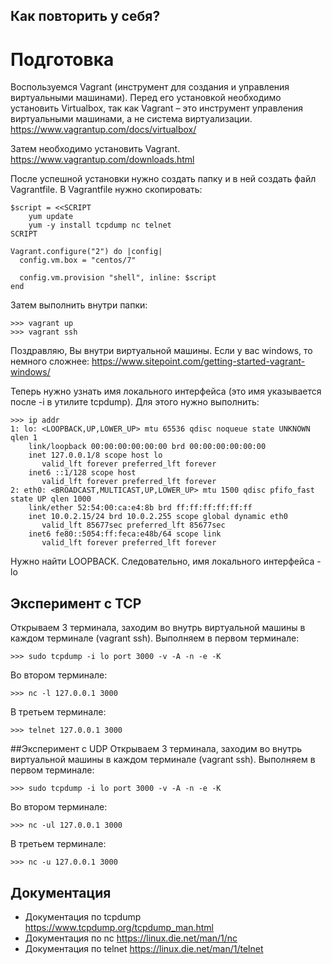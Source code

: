 ## Как повторить у себя?
# Подготовка

Воспользуемся Vagrant (инструмент для создания и управления виртуальными машинами). Перед его установкой необходимо установить Virtualbox, так как Vagrant – это инструмент управления виртуальными машинами, а не система виртуализации. https://www.vagrantup.com/docs/virtualbox/

Затем необходимо установить Vagrant. https://www.vagrantup.com/downloads.html

После успешной установки нужно создать папку и в ней создать файл Vagrantfile. В Vagrantfile нужно скопировать:

```
$script = <<SCRIPT
    yum update
    yum -y install tcpdump nc telnet
SCRIPT

Vagrant.configure("2") do |config|
  config.vm.box = "centos/7"

  config.vm.provision "shell", inline: $script
end
```
Затем выполнить внутри папки:
```
>>> vagrant up
>>> vagrant ssh
```
Поздравляю, Вы внутри виртуальной машины.
Если у вас windows, то немного сложнее: https://www.sitepoint.com/getting-started-vagrant-windows/

Теперь нужно узнать имя локального интерфейса
(это имя указывается после -i в утилите tcpdump). Для этого нужно выполнить:
```
>>> ip addr
1: lo: <LOOPBACK,UP,LOWER_UP> mtu 65536 qdisc noqueue state UNKNOWN qlen 1
    link/loopback 00:00:00:00:00:00 brd 00:00:00:00:00:00
    inet 127.0.0.1/8 scope host lo
       valid_lft forever preferred_lft forever
    inet6 ::1/128 scope host
       valid_lft forever preferred_lft forever
2: eth0: <BROADCAST,MULTICAST,UP,LOWER_UP> mtu 1500 qdisc pfifo_fast state UP qlen 1000
    link/ether 52:54:00:ca:e4:8b brd ff:ff:ff:ff:ff:ff
    inet 10.0.2.15/24 brd 10.0.2.255 scope global dynamic eth0
       valid_lft 85677sec preferred_lft 85677sec
    inet6 fe80::5054:ff:feca:e48b/64 scope link
       valid_lft forever preferred_lft forever
```
Нужно найти LOOPBACK. Следовательно, имя локального интерфейса - lo

## Эксперимент с TCP
Открываем 3 терминала, заходим во внутрь виртуальной машины в каждом терминале (vagrant ssh).
Выполняем в первом терминале:
```
>>> sudo tcpdump -i lo port 3000 -v -A -n -e -K
```
Во втором терминале:
```
>>> nc -l 127.0.0.1 3000
```
В третьем терминале:
```
>>> telnet 127.0.0.1 3000
```
##Эксперимент с UDP
Открываем 3 терминала, заходим во внутрь виртуальной машины в каждом терминале (vagrant ssh).
Выполняем в первом терминале:
```
>>> sudo tcpdump -i lo port 3000 -v -A -n -e -K
```
Во втором терминале:
```
>>> nc -ul 127.0.0.1 3000
```
В третьем терминале:
```
>>> nc -u 127.0.0.1 3000
```
## Документация
* Документация по tcpdump https://www.tcpdump.org/tcpdump_man.html
* Документация по nc https://linux.die.net/man/1/nc
* Документация по telnet https://linux.die.net/man/1/telnet
